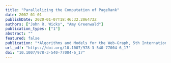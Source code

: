 ```yaml
---
title: "Parallelizing the Computation of PageRank"
date: 2007-01-01
publishDate: 2020-01-07T18:46:32.206473Z
authors: ["John R. Wicks", "Amy Greenwald"]
publication_types: ["1"]
abstract: ""
featured: false
publication: "*Algorithms and Models for the Web-Graph, 5th International Workshop, WAW 2007, San Diego, CA, USA, December 11-12, 2007, Proceedings*"
url_pdf: "https://doi.org/10.1007/978-3-540-77004-6_17"
doi: "10.1007/978-3-540-77004-6_17"
---
```


